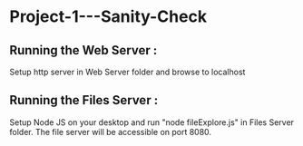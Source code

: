 # Project-1---Sanity-Check

## Running the Web Server : 
Setup http server in Web Server folder and browse to localhost
## Running the Files Server :
Setup Node JS on your desktop and run "node fileExplore.js" in Files Server folder. The file server will be accessible on port 8080.
